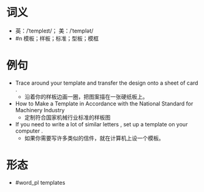 # 词义
- 英：/ˈtempleɪt/； 美：/ˈtemplət/
- #n 模板；样板；标准；型板；模框
# 例句
- Trace around your template and transfer the design onto a sheet of card .
	- 沿着你的样板边画一圈，把图案描在一张硬纸板上。
- How to Make a Template in Accordance with the National Standard for Machinery Industry
	- 定制符合国家机械行业标准的样板图
- If you need to write a lot of similar letters , set up a template on your computer .
	- 如果你需要写许多类似的信件，就在计算机上设一个模板。
# 形态
- #word_pl templates
